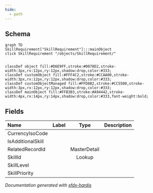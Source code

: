 ```yaml
---
hide:
  - path
---
```



## Schema

```mermaid
graph TD
SkillRequirement["SkillRequirement"]:::mainObject
click SkillRequirement "/objects/SkillRequirement/"


classDef object fill:#D6E9FF,stroke:#0070D2,stroke-width:3px,rx:12px,ry:12px,shadow:drop,color:#333;
classDef customObject fill:#FFF4C2,stroke:#CCAA00,stroke-width:3px,rx:12px,ry:12px,shadow:drop,color:#333;
classDef customObjectManaged fill:#FFD8B2,stroke:#CC5500,stroke-width:3px,rx:12px,ry:12px,shadow:drop,color:#333;
classDef mainObject fill:#FFB3B3,stroke:#A94442,stroke-width:4px,rx:14px,ry:14px,shadow:drop,color:#333,font-weight:bold;

```


<!-- Object description -->

## Fields

| Name      | Label | Type | Description |
| :-------- | :---- | :--: | :---------- | 
| CurrencyIsoCode |  |  | <!-- --> |
| IsAdditionalSkill |  |  | <!-- --> |
| RelatedRecordId |  | MasterDetail | <!-- --> |
| SkillId |  | Lookup | <!-- --> |
| SkillLevel |  |  | <!-- --> |
| SkillPriority |  |  | <!-- --> |








_Documentation generated with [sfdx-hardis](https://sfdx-hardis.cloudity.com)_
